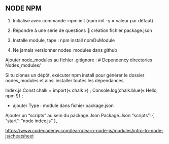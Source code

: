 ## NODE NPM
1.	Initialise avec  commande :npm init (npm init -y = valeur par défaut)
2.	Répondre à une série de questions  création fichier package.json

3.	Installe module, tape : npm install nomDuModule

4.	Ne jamais versionner nodes_modules dans github

Ajouter node_modules au fichier .gitignore :
	# Dependency directories
	Nodes_modules/

Si tu clones un dépôt, exécuter npm install pour générer le dossier nodes_modules et ainsi installer toutes les dépendances.

Index.js
Const chalk = import(« chalk ») ;
Console.log(chalk.blue(« Hello, npm !)) ;
+ ajouter 
Type : module dans fichier package.json

Ajouter un “scripts” au sein du package.Json
Package.Json
“scripts”: {
“start”: “node index.js”
},

https://www.codecademy.com/learn/learn-node-js/modules/intro-to-node-js/cheatsheet
